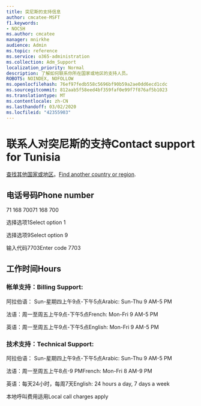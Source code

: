 ```yaml
---
title: 突尼斯的支持信息
author: cmcatee-MSFT
f1.keywords:
- NOCSH
ms.author: cmcatee
manager: mnirkhe
audience: Admin
ms.topic: reference
ms.service: o365-administration
ms.collection: Adm_Support
localization_priority: Normal
description: 了解如何联系你所在国家或地区的支持人员。
ROBOTS: NOINDEX, NOFOLLOW
ms.openlocfilehash: 76ef97fedb558c5696bf90b59a2ae0dd6ecd1cdc
ms.sourcegitcommit: 812aab5f58eed4bf359faf0e99f7f876af5b1023
ms.translationtype: MT
ms.contentlocale: zh-CN
ms.lasthandoff: 03/02/2020
ms.locfileid: "42355903"
---
```

# <a name="contact-support-for-tunisia"></a><span data-ttu-id="73dc0-103">联系人对突尼斯的支持</span><span class="sxs-lookup"><span data-stu-id="73dc0-103">Contact support for Tunisia</span></span>

<span data-ttu-id="73dc0-104">[查找其他国家或地区](../contact-support-for-business-products.md)。</span><span class="sxs-lookup"><span data-stu-id="73dc0-104">[Find another country or region](../contact-support-for-business-products.md).</span></span>

## <a name="phone-number"></a><span data-ttu-id="73dc0-105">电话号码</span><span class="sxs-lookup"><span data-stu-id="73dc0-105">Phone number</span></span>
<span data-ttu-id="73dc0-106">71 168 700</span><span class="sxs-lookup"><span data-stu-id="73dc0-106">71 168 700</span></span>

<span data-ttu-id="73dc0-107">选择选项1</span><span class="sxs-lookup"><span data-stu-id="73dc0-107">Select option 1</span></span>

<span data-ttu-id="73dc0-108">选择选项9</span><span class="sxs-lookup"><span data-stu-id="73dc0-108">Select option 9</span></span>

<span data-ttu-id="73dc0-109">输入代码7703</span><span class="sxs-lookup"><span data-stu-id="73dc0-109">Enter code 7703</span></span>

## <a name="hours"></a><span data-ttu-id="73dc0-110">工作时间</span><span class="sxs-lookup"><span data-stu-id="73dc0-110">Hours</span></span>
### <a name="billing-support"></a><span data-ttu-id="73dc0-111">帐单支持：</span><span class="sxs-lookup"><span data-stu-id="73dc0-111">Billing Support:</span></span>

<span data-ttu-id="73dc0-112">阿拉伯语： Sun-星期四上午9点-下午5点</span><span class="sxs-lookup"><span data-stu-id="73dc0-112">Arabic: Sun-Thu 9 AM-5 PM</span></span>

<span data-ttu-id="73dc0-113">法语：周一至周五上午9点-下午5点</span><span class="sxs-lookup"><span data-stu-id="73dc0-113">French: Mon-Fri 9 AM-5 PM</span></span>

<span data-ttu-id="73dc0-114">英语：周一至周五上午9点-下午5点</span><span class="sxs-lookup"><span data-stu-id="73dc0-114">English: Mon-Fri 9 AM-5 PM</span></span>

### <a name="technical-support"></a><span data-ttu-id="73dc0-115">技术支持：</span><span class="sxs-lookup"><span data-stu-id="73dc0-115">Technical Support:</span></span>

<span data-ttu-id="73dc0-116">阿拉伯语： Sun-星期四上午9点-下午5点</span><span class="sxs-lookup"><span data-stu-id="73dc0-116">Arabic: Sun-Thu 9 AM-5 PM</span></span>

<span data-ttu-id="73dc0-117">法语：周一至周五上午8点-9 PM</span><span class="sxs-lookup"><span data-stu-id="73dc0-117">French: Mon-Fri 8 AM-9 PM</span></span>

<span data-ttu-id="73dc0-118">英语：每天24小时，每周7天</span><span class="sxs-lookup"><span data-stu-id="73dc0-118">English: 24 hours a day, 7 days a week</span></span>

<span data-ttu-id="73dc0-119">本地呼叫费用适用</span><span class="sxs-lookup"><span data-stu-id="73dc0-119">Local call charges apply</span></span>
